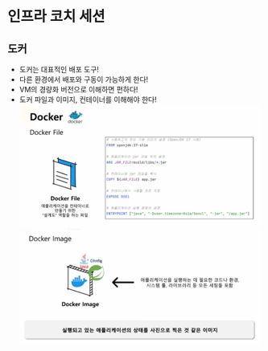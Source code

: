 # 인프라 코치 세션

## 도커
- 도커는 대표적인 배포 도구!
- 다른 환경에서 배포와 구동이 가능하게 한다!
- VM의 경량화 버전으로 이해하면 편하다!
- 도커 파일과 이미지, 컨테이너를 이해해야 한다!
![도커 파일](image.png)
![도커 이미지](image-2.png)